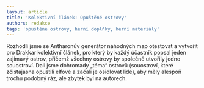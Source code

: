 ```yaml
---
layout: article
title: 'Kolektivní článek: Opuštěné ostrovy'
authors: redakce
tags: 'opuštěné ostrovy, herní doplňky, herní materiály'
---
```


Rozhodli jsme se Antharonův generátor náhodných map otestovat a vytvořit pro Drakkar kolektivní článek, pro který by každý účastník popsal jeden zajímavý ostrov, přičemž všechny ostrovy by společně utvořily jedno souostroví. Dali jsme dohromady „téma“ ostrovů (souostroví, které zčistajasna opustili elfové a začali je osidlovat lidé), aby měly alespoň trochu podobný ráz, ale zbytek byl na autorech.
